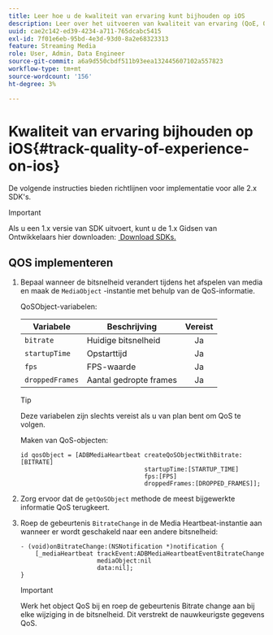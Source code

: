 ```yaml
---
title: Leer hoe u de kwaliteit van ervaring kunt bijhouden op iOS
description: Leer over het uitvoeren van kwaliteit van ervaring (QoE, QoS) het volgen gebruikend Media SDK op iOS.
uuid: cae2c142-ed39-4234-a711-765dcabc5415
exl-id: 7f01e6eb-95bd-4e3d-93d0-8a2e68323313
feature: Streaming Media
role: User, Admin, Data Engineer
source-git-commit: a6a9d550cbdf511b93eea132445607102a557823
workflow-type: tm+mt
source-wordcount: '156'
ht-degree: 3%

---
```


# Kwaliteit van ervaring bijhouden op iOS{#track-quality-of-experience-on-ios}

De volgende instructies bieden richtlijnen voor implementatie voor alle 2.x SDK&#39;s.

>[!IMPORTANT]
>
>Als u een 1.x versie van SDK uitvoert, kunt u de 1.x Gidsen van Ontwikkelaars hier downloaden: [&#x200B; Download SDKs.](/help/getting-started/download-sdks.md)

## QOS implementeren

1. Bepaal wanneer de bitsnelheid verandert tijdens het afspelen van media en maak de `MediaObject` -instantie met behulp van de QoS-informatie.

   QoSObject-variabelen:

   | Variabele | Beschrijving | Vereist |
   | --- | --- | :---: |
   | `bitrate` | Huidige bitsnelheid | Ja |
   | `startupTime` | Opstarttijd | Ja |
   | `fps` | FPS-waarde | Ja |
   | `droppedFrames` | Aantal gedropte frames | Ja |

   >[!TIP]
   >
   >Deze variabelen zijn slechts vereist als u van plan bent om QoS te volgen.

   Maken van QoS-objecten:

   ```
   id qosObject = [ADBMediaHeartbeat createQoSObjectWithBitrate:[BITRATE]
                                     startupTime:[STARTUP_TIME]  
                                     fps:[FPS]  
                                     droppedFrames:[DROPPED_FRAMES]];
   ```

1. Zorg ervoor dat de `getQoSObject` methode de meest bijgewerkte informatie QoS terugkeert.
1. Roep de gebeurtenis `BitrateChange` in de Media Heartbeat-instantie aan wanneer er wordt geschakeld naar een andere bitsnelheid:

   ```
   - (void)onBitrateChange:(NSNotification *)notification {
       [_mediaHeartbeat trackEvent:ADBMediaHeartbeatEventBitrateChange  
                        mediaObject:nil  
                        data:nil];
   }
   ```

   >[!IMPORTANT]
   >
   >Werk het object QoS bij en roep de gebeurtenis Bitrate change aan bij elke wijziging in de bitsnelheid. Dit verstrekt de nauwkeurigste gegevens QoS.

